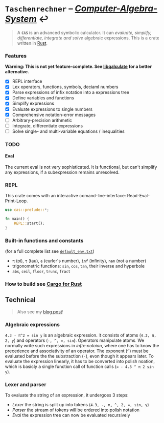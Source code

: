 # `Taschenrechner` – [*Computer-Algebra-System*](https://en.wikipedia.org/wiki/Computer_algebra_system) :leftwards_arrow_with_hook:

> A **`CAS`** is an advanced symbolic calculator. It can *evaluate,
simplify, differentiate, integrate and solve* algebraic expressions. This is a crate written in [Rust](https://www.rust-lang.org/).

### Features

**Warning: This is not yet feature-complete. See [libqalculate](https://github.com/Qalculate/libqalculate) for a better alternative.**

- [X] REPL interface
- [X] Lex operators, functions, symbols, deciaml numbers
- [X] Parse expressions of infix notation into a expressions tree
- [X] Define variables and functions
- [X] Simplify expressions
- [X] Evaluate expressions to single numbers
- [X] Comprehensive notation-error messages
- [ ] Arbitrary-precision arithmetic
- [ ] Integrate, differentiate expressions
- [ ] Solve single- and multi-variable equations / inequalities

### TODO

#### Eval

The current eval is not very sophisticated. It is functional, but can't
simplify any expressions, if a subexpression remains unresolved.

### REPL

This crate comes with an interactive comand-line-interface: Read-Eval-Print-Loop.

```Rust
use cas::prelude::*;

fn main() {
    REPL::start();
}
```

### Built-in functions and constants

(for a full complete list see [`default_env.txt`](https://github.com/m4dh0rs3/cas/blob/master/default_env.txt))

- `π` (pi), `τ` (tau), `e` (eurler's number), `inf` (infinity), `nan` (not a number)
- trigonometric functions: `sin`, `cos`, `tan`, their inverse and hyperbole
- `abs`, `ceil`, `floor`, `trunc`, `fract`

### How to build see [Cargo for Rust](https://doc.rust-lang.org/cargo/guide/working-on-an-existing-project.html)

## Technical

> Also see my [blog post](https://m4dh0rs3.github.io/posts/cas/)!

### Algebraic expressions

`4.3 - π^2 = sin y` is an algebraic expression. It consists of atoms (`4.3, π, 2, y`) and operators (`-, ^, =, sin`). Operators manipulate atoms. We normally write such expressions in *infix-notaion*, where one has to know the precedence and associativity of an operator. The exponent (`^`) must be evaluated before the the substraction (`-`), evon though it appears later. To evaluate the expression linearly, it has to be converted into polish noation, which is basicly a single function call of function calls (`= - 4.3 ^ π 2 sin y`).

### Lexer and parser

To evaluate the string of an expression, it undergoes 3 steps:

- *Lexer* the string is split up into tokens (`4.3, -, π, ^, 2, =, sin, y`)
- *Parser* the stream of tokens will be ordered into polish notation
- *Eval* the expression tree can now be evaluated recursively
